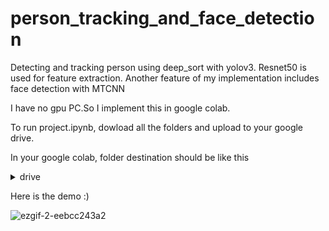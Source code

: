 # person_tracking_and_face_detection

Detecting and tracking person using deep_sort with yolov3. Resnet50 is used for feature extraction.
Another feature of my implementation includes face detection with MTCNN

I have no gpu PC.So I implement this in google colab. 

To run project.ipynb, dowload all the folders and upload to your google drive.

In your google colab, folder destination should be like this

<details>
<summary>drive</summary>

- [MyDrive](file1.md)
- [deep_sort_pytorch-master]
- [PyTorch-YOLOv3-master]
- [yolov3.weights]
- [feature_extraction.py]
- [project.ipynb]
</details>

Here is the demo :)

![ezgif-2-eebcc243a2](https://user-images.githubusercontent.com/30900212/230763482-ff01f5ac-bf8f-47bf-b7ed-95d274b018fa.gif)
